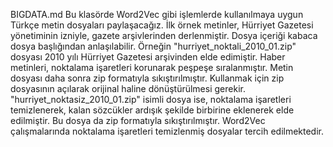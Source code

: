BIGDATA.md
Bu klasörde Word2Vec gibi işlemlerde kullanılmaya uygun Türkçe metin dosyaları paylaşacağız.
İlk örnek metinler, Hürriyet Gazetesi yönetiminin izniyle, gazete arşivlerinden derlenmiştir.
Dosya içeriği kabaca dosya başlığından anlaşılabilir.
Örneğin "hurriyet_noktali_2010_01.zip" dosyası 2010 yılı Hürriyet Gazetesi arşivinden elde edimiştir. Haber metinleri, noktalama işaretleri korunarak peşpeşe sıralanmıştır. Metin dosyası daha sonra zip formatıyla sıkıştırılmıştır. Kullanmak için zip dosyasının açılarak orijinal haline dönüştürülmesi gerekir.
"hurriyet_noktasiz_2010_01.zip" isimli dosya ise, noktalama işaretleri temizlenerek, kalan sözcükler ardışık şekilde birbirine eklenerek elde edilmiştir. Bu dosya da zip formatıyla sıkıştırılmıştır.
Word2Vec çalışmalarında noktalama işaretleri temizlenmiş dosyalar tercih edilmektedir.

